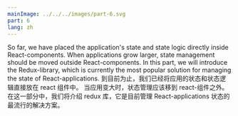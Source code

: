 ```yaml
---
mainImage: ../../../images/part-6.svg
part: 6
lang: zh
---
```


<div class="intro">


So far, we have placed the application's state and state logic directly inside React-components. When applications grow larger, state management should be moved outside React-components. In this part, we will introduce the Redux-library, which is currently the most popular solution for managing the state of React-applications. 
到目前为止，我们已经将应用的状态和状态逻辑直接放在 react 组件中。 当应用变大时，状态管理应该移到 react-组件之外。 在这一部分中，我们将介绍 redux 库，它是目前管理 React-applications 状态的最流行的解决方案。

</div>

